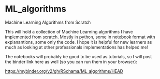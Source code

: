 # ML_algorithms
Machine Learning Algorithms from Scratch

This will hold a collection of Machine Learning algorithms I have implemented from scratch. Mostly in python, some in notebook format with explanantions, some only the code. I hope it is helpful for new learners as much as looking at other professionals implementations has helped me!

The notebooks will probably be good to be used as tutorials, so I will post the binder link here as well (so you can run them in your browser):

https://mybinder.org/v2/gh/RSchama/ML_algorithms/HEAD




